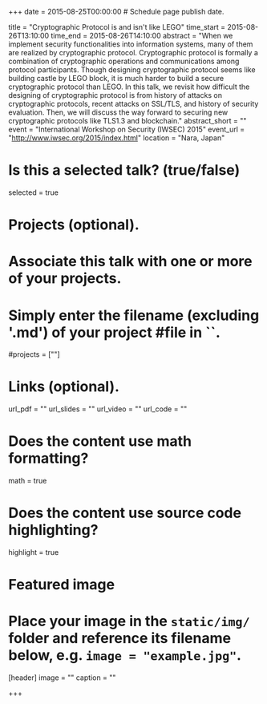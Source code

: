 +++
date = 2015-08-25T00:00:00  # Schedule page publish date.

title = "Cryptographic Protocol is and isn't like LEGO"
time_start = 2015-08-26T13:10:00
time_end = 2015-08-26T14:10:00
abstract = "When we implement security functionalities into information systems, many of them are realized by cryptographic protocol. Cryptographic protocol is formally a combination of cryptographic operations and communications among protocol participants. Though designing cryptographic protocol seems like building castle by LEGO block, it is much harder to build a secure cryptographic protocol than LEGO. In this talk, we revisit how difficult the designing of cryptographic protocol is from history of attacks on cryptographic protocols, recent attacks on SSL/TLS, and history of security evaluation. Then, we will discuss the way forward to securing new cryptographic protocols like TLS1.3 and blockchain."
abstract_short = ""
event = "International Workshop on Security (IWSEC) 2015"
event_url = "http://www.iwsec.org/2015/index.html"
location = "Nara, Japan"

# Is this a selected talk? (true/false)
selected = true

# Projects (optional).
#   Associate this talk with one or more of your projects.
#   Simply enter the filename (excluding '.md') of your project #file in ``.
#projects = [""]

# Links (optional).
url_pdf = ""
url_slides = ""
url_video = ""
url_code = ""

# Does the content use math formatting?
math = true

# Does the content use source code highlighting?
highlight = true

# Featured image
# Place your image in the `static/img/` folder and reference its filename below, e.g. `image = "example.jpg"`.
[header]
image = ""
caption = ""

+++
